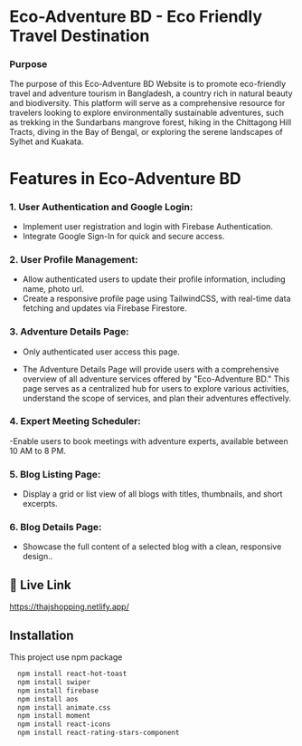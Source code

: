 
# Eco-Adventure BD - Eco Friendly Travel Destination

### Purpose
The purpose of this Eco-Adventure BD Website is to promote eco-friendly travel and adventure tourism in Bangladesh, a country rich in natural beauty and biodiversity. This platform will serve as a comprehensive resource for travelers looking to explore environmentally sustainable adventures, such as trekking in the Sundarbans mangrove forest, hiking in the Chittagong Hill Tracts, diving in the Bay of Bengal, or exploring the serene landscapes of Sylhet and Kuakata.


# Features in Eco-Adventure BD

### 1. User Authentication and Google Login:

- Implement user registration and login with Firebase Authentication.
- Integrate Google Sign-In for quick and secure access.

### 2. User Profile Management:

- Allow authenticated users to update their profile information, including name, photo url.
- Create a responsive profile page using TailwindCSS, with real-time data fetching and updates via Firebase Firestore.

### 3. Adventure Details Page:
- Only authenticated user access this page.

- The Adventure Details Page will provide users with a comprehensive overview of all adventure services offered by "Eco-Adventure BD." This page serves as a centralized hub for users to explore various activities, understand the scope of services, and plan their adventures effectively.

### 4. Expert Meeting Scheduler:
-Enable users to book meetings with adventure experts, available between 10 AM to 8 PM.

### 5. Blog Listing Page:
- Display a grid or list view of all blogs with titles, thumbnails, and short excerpts.

### 6. Blog Details Page:
- Showcase the full content of a selected blog with a clean, responsive design.. 

## 🔗 Live Link

https://thajshopping.netlify.app/
## Installation

This project use npm package

```bash
  npm install react-hot-toast
  npm install swiper
  npm install firebase
  npm install aos
  npm install animate.css
  npm install moment
  npm install react-icons
  npm install react-rating-stars-component
```
    